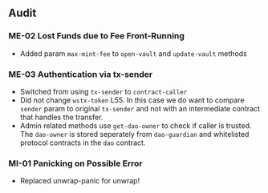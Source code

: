 ## Audit

### ME-02 Lost Funds due to Fee Front-Running
- Added param `max-mint-fee` to `open-vault` and `update-vault` methods

### ME-03 Authentication via tx-sender
- Switched from using `tx-sender` to `contract-caller`
- Did not change `wstx-token` L55. In this case we do want to compare `sender` param to original `tx-sender` and not with an intermediate contract that handles the transfer.
- Admin related methods use `get-dao-owner` to check if caller is trusted. The `dao-owner` is stored seperately from `dao-guardian` and whitelisted protocol contracts in the `dao` contract.

### MI-01 Panicking on Possible Error
- Replaced unwrap-panic for unwrap!

